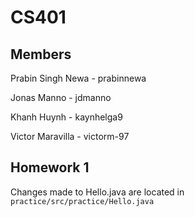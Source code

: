# CS401

## Members

Prabin Singh Newa - prabinnewa

Jonas Manno - jdmanno

Khanh Huynh - kaynhelga9

Victor Maravilla - victorm-97

## Homework 1

Changes made to Hello.java are located in `practice/src/practice/Hello.java`




